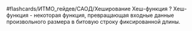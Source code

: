 #flashcards/ИТМО_гейдев/САОД/Хеширование
Хеш-функция
?
Хеш-функция - некоторая функция, превращающая входные данные произвольного размера в битовую строку фиксированной длины.

